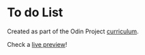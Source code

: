 # To do List

Created as part of the Odin Project [curriculum](https://www.theodinproject.com/paths/full-stack-ruby-on-rails/courses/javascript/lessons/todo-list).

Check a [live preview](https://martinsugasti.github.io/todo-list/)!
